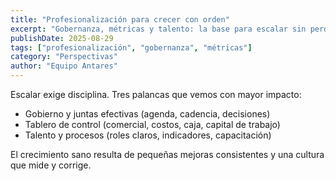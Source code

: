 ```yaml
---
title: "Profesionalización para crecer con orden"
excerpt: "Gobernanza, métricas y talento: la base para escalar sin perder rentabilidad."
publishDate: 2025-08-29
tags: ["profesionalización", "gobernanza", "métricas"]
category: "Perspectivas"
author: "Equipo Antares"
---
```


Escalar exige disciplina. Tres palancas que vemos con mayor impacto:

- Gobierno y juntas efectivas (agenda, cadencia, decisiones)
- Tablero de control (comercial, costos, caja, capital de trabajo)
- Talento y procesos (roles claros, indicadores, capacitación)

El crecimiento sano resulta de pequeñas mejoras consistentes y una cultura que mide y corrige.
